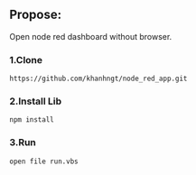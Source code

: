## Propose:
Open node red dashboard without browser.

### 1.Clone
``https://github.com/khanhngt/node_red_app.git``

### 2.Install Lib
``npm install``

### 3.Run
``open file run.vbs``

